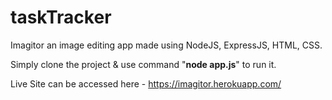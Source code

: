 # taskTracker

Imagitor an image editing app made using NodeJS, ExpressJS, HTML, CSS.

Simply clone the project & use command "**node app.js**" to run it.

Live Site can be accessed here - https://imagitor.herokuapp.com/
